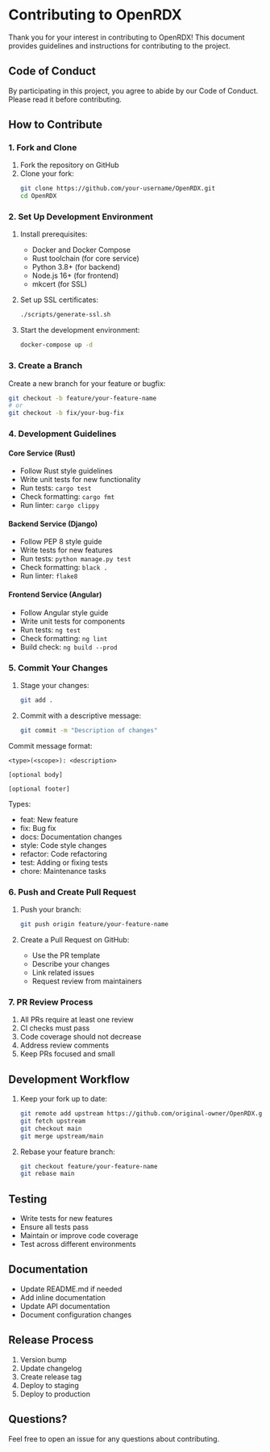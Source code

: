 # Contributing to OpenRDX

Thank you for your interest in contributing to OpenRDX! This document provides guidelines and instructions for contributing to the project.

## Code of Conduct

By participating in this project, you agree to abide by our Code of Conduct. Please read it before contributing.

## How to Contribute

### 1. Fork and Clone

1. Fork the repository on GitHub
2. Clone your fork:
   ```bash
   git clone https://github.com/your-username/OpenRDX.git
   cd OpenRDX
   ```

### 2. Set Up Development Environment

1. Install prerequisites:
   - Docker and Docker Compose
   - Rust toolchain (for core service)
   - Python 3.8+ (for backend)
   - Node.js 16+ (for frontend)
   - mkcert (for SSL)

2. Set up SSL certificates:
   ```bash
   ./scripts/generate-ssl.sh
   ```

3. Start the development environment:
   ```bash
   docker-compose up -d
   ```

### 3. Create a Branch

Create a new branch for your feature or bugfix:
```bash
git checkout -b feature/your-feature-name
# or
git checkout -b fix/your-bug-fix
```

### 4. Development Guidelines

#### Core Service (Rust)
- Follow Rust style guidelines
- Write unit tests for new functionality
- Run tests: `cargo test`
- Check formatting: `cargo fmt`
- Run linter: `cargo clippy`

#### Backend Service (Django)
- Follow PEP 8 style guide
- Write tests for new features
- Run tests: `python manage.py test`
- Check formatting: `black .`
- Run linter: `flake8`

#### Frontend Service (Angular)
- Follow Angular style guide
- Write unit tests for components
- Run tests: `ng test`
- Check formatting: `ng lint`
- Build check: `ng build --prod`

### 5. Commit Your Changes

1. Stage your changes:
   ```bash
   git add .
   ```

2. Commit with a descriptive message:
   ```bash
   git commit -m "Description of changes"
   ```

Commit message format:
```
<type>(<scope>): <description>

[optional body]

[optional footer]
```

Types:
- feat: New feature
- fix: Bug fix
- docs: Documentation changes
- style: Code style changes
- refactor: Code refactoring
- test: Adding or fixing tests
- chore: Maintenance tasks

### 6. Push and Create Pull Request

1. Push your branch:
   ```bash
   git push origin feature/your-feature-name
   ```

2. Create a Pull Request on GitHub:
   - Use the PR template
   - Describe your changes
   - Link related issues
   - Request review from maintainers

### 7. PR Review Process

1. All PRs require at least one review
2. CI checks must pass
3. Code coverage should not decrease
4. Address review comments
5. Keep PRs focused and small

## Development Workflow

1. Keep your fork up to date:
   ```bash
   git remote add upstream https://github.com/original-owner/OpenRDX.git
   git fetch upstream
   git checkout main
   git merge upstream/main
   ```

2. Rebase your feature branch:
   ```bash
   git checkout feature/your-feature-name
   git rebase main
   ```

## Testing

- Write tests for new features
- Ensure all tests pass
- Maintain or improve code coverage
- Test across different environments

## Documentation

- Update README.md if needed
- Add inline documentation
- Update API documentation
- Document configuration changes

## Release Process

1. Version bump
2. Update changelog
3. Create release tag
4. Deploy to staging
5. Deploy to production

## Questions?

Feel free to open an issue for any questions about contributing. 